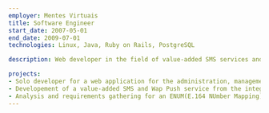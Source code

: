 ```yaml
---
employer: Mentes Virtuais
title: Software Engineer
start_date: 2007-05-01
end_date: 2009-07-01
technologies: Linux, Java, Ruby on Rails, PostgreSQL

description: Web developer in the field of value-added SMS services and telco backend systems

projects:
- Solo developer for a web application for the administration, management and user self-care for a new generation communications service, providing fixed-mobile convergence in an IMS (Internet Media Server) context
- Developement of a value-added SMS and Wap Push service from the integration with the SMS-Centre through the Web application for managing and creating campaings
- Analysis and requirements gathering for an ENUM(E.164 NUmber Mapping) server, developing a proof-of-concept using the chosen solution
---
```


